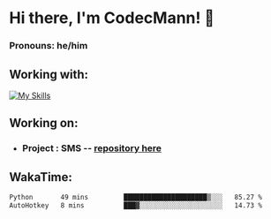 # Hi there, I'm CodecMann! 👋

### Pronouns: he/him


## Working with:
[![My Skills](https://skillicons.dev/icons?i=kotlin,nodejs,django,python,bots&theme=dark)](https://skillicons.dev)


## Working on:
- ### Project : SMS -- [repository here](https://github.com/NikeStyleProject/project-sms)

## WakaTime:

<!--START_SECTION:waka-->

```txt
Python       49 mins         █████████████████████▒░░░   85.27 %
AutoHotkey   8 mins          ███▓░░░░░░░░░░░░░░░░░░░░░   14.73 %
```

<!--END_SECTION:waka-->
